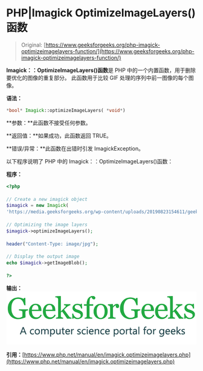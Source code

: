 # PHP|Imagick OptimizeImageLayers()函数

> Original: [https://www.geeksforgeeks.org/php-imagick-optimizeimagelayers-function/](https://www.geeksforgeeks.org/php-imagick-optimizeimagelayers-function/)

**Imagick：：OptimizeImageLayers()函数**是 PHP 中的一个内置函数，用于删除要优化的图像的重复部分。 此函数用于比较 GIF 处理的序列中前一图像的每个图像。

**语法：**

```php
*bool* Imagick::optimizeImageLayers( *void*)
```

**参数：**此函数不接受任何参数。

**返回值：**如果成功，此函数返回 TRUE。

**错误/异常：**此函数在出错时引发 ImagickException。

以下程序说明了 PHP 中的 Imagick：：OptimizeImageLayers()函数：

**程序：**

```php
<?php

// Create a new imagick object
$imagick = new Imagick(
'https://media.geeksforgeeks.org/wp-content/uploads/20190823154611/geeksforgeeks24.png');

// Optimizing the image layers 
$imagick->optimizeImageLayers();

header("Content-Type: image/jpg");

// Display the output image
echo $imagick->getImageBlob();

?>
```

**输出：**
![](img/15e2334b5d7d81ba4457d0a46e21ba1c.png)

**引用：**[https://www.php.net/manual/en/imagick.optimizeimagelayers.php](https://www.php.net/manual/en/imagick.optimizeimagelayers.php)
